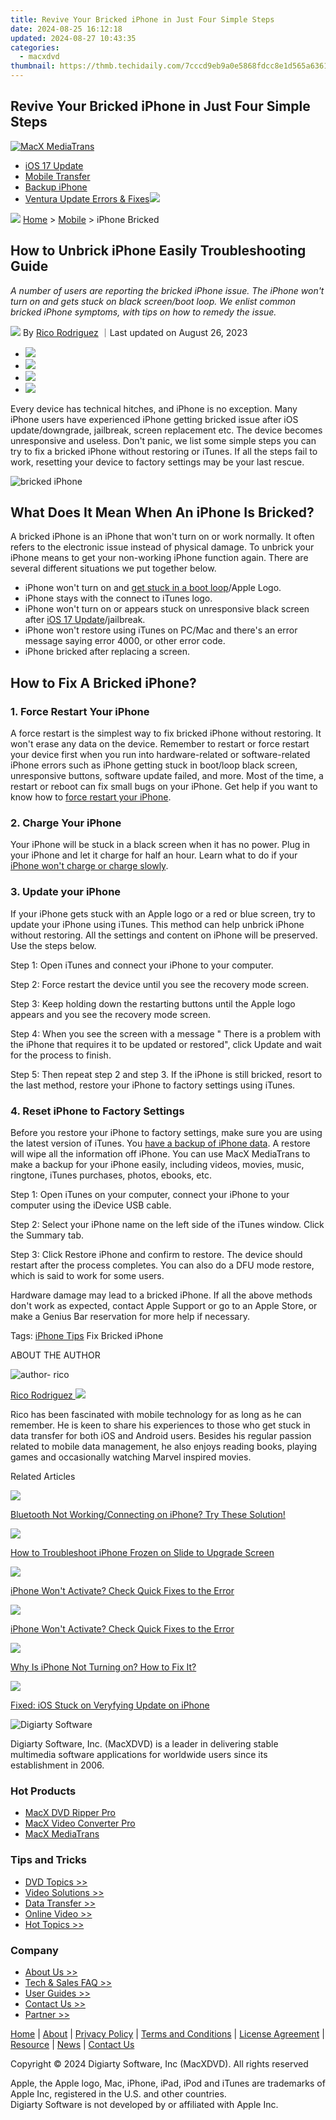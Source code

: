 ```yaml
---
title: Revive Your Bricked iPhone in Just Four Simple Steps
date: 2024-08-25 16:12:18
updated: 2024-08-27 10:43:35
categories:
  - macxdvd
thumbnail: https://thmb.techidaily.com/7cccd9eb9a0e5868fdcc8e1d565a6361afbd695166e4fbcce6c8036521a9edd3.jpg
---
```


## Revive Your Bricked iPhone in Just Four Simple Steps

[![MacX MediaTrans](https://www.macxdvd.com/mobile/../image-style/new-seo/icon10.png)](https://tools.techidaily.com/macxdvd/products/)

* [iOS 17 Update](https://tools.techidaily.com/macxdvd/products/)
* [Mobile Transfer](https://tools.techidaily.com/macxdvd/products/)
* [Backup iPhone](https://tools.techidaily.com/macxdvd/products/)
* [Ventura Update Errors & Fixes](https://tools.techidaily.com/macxdvd/products/)![](https://www.macxdvd.com/mobile/article-image/hot.gif)



![](https://www.macxdvd.com/mobile/../image-style/new-seo/icon7.png) [Home](https://tools.techidaily.com/macxdvd/products/) \> [Mobile](https://tools.techidaily.com/macxdvd/products/) \> iPhone Bricked

## How to Unbrick iPhone Easily  Troubleshooting Guide



_A number of users are reporting the bricked iPhone issue. The iPhone won't turn on and gets stuck on black screen/boot loop. We enlist common bricked iPhone symptoms, with tips on how to remedy the issue._

![](https://www.macxdvd.com/mobile/../image-style/new-seo/icon6.png) By [Rico Rodriguez](https://www.linkedin.com/in/rico-rodriguez-06815a104/) ｜Last updated on August 26, 2023

* [![](https://www.macxdvd.com/mobile/../image-style/new-seo/share-fa.jpg)](https://www.facebook.com/sharer/sharer.php?u=https://www.macxdvd.com/mobile/how-to-fix-bricked-iphone.htm)
* [![](https://www.macxdvd.com/mobile/../image-style/new-seo/share-tw.jpg)](https://twitter.com/intent/tweet?url=https://www.macxdvd.com/mobile/how-to-fix-bricked-iphone.htm)
* [![](https://www.macxdvd.com/mobile/../image-style/new-seo/share-email.jpg)](https://www.macxdvd.com/mobile/mailto:info@example.com?&subject=&body=https://www.macxdvd.com/mobile/how-to-fix-bricked-iphone.htm)
* [![](https://www.macxdvd.com/mobile/../image-style/new-seo/share-in.jpg)](https://www.linkedin.com/shareArticle?mini=true&url=https://www.macxdvd.com/mobile/how-to-fix-bricked-iphone.htm&title=&summary=https://www.macxdvd.com/mobile/how-to-fix-bricked-iphone.htm&source=)

Every device has technical hitches, and iPhone is no exception. Many iPhone users have experienced iPhone getting bricked issue after iOS update/downgrade, jailbreak, screen replacement etc. The device becomes unresponsive and useless. Don't panic, we list some simple steps you can try to fix a bricked iPhone without restoring or iTunes. If all the steps fail to work, resetting your device to factory settings may be your last rescue.

![bricked iPhone](https://www.macxdvd.com/mobile/article-image/bricked-iphone.jpg) 

## What Does It Mean When An iPhone Is Bricked?

A bricked iPhone is an iPhone that won't turn on or work normally. It often refers to the electronic issue instead of physical damage. To unbrick your iPhone means to get your non-working iPhone function again. There are several different situations we put together below. 

* iPhone won't turn on and [get stuck in a boot loop](https://tools.techidaily.com/macxdvd/products/)/Apple Logo.
* iPhone stays with the connect to iTunes logo.
* iPhone won't turn on or appears stuck on unresponsive black screen after [iOS 17 Update](https://tools.techidaily.com/macxdvd/products/)/jailbreak.
* iPhone won't restore using iTunes on PC/Mac and there's an error message saying error 4000, or other error code.
* iPhone bricked after replacing a screen.

## How to Fix A Bricked iPhone?

### 1\. Force Restart Your iPhone

A force restart is the simplest way to fix bricked iPhone without restoring. It won't erase any data on the device. Remember to restart or force restart your device first when you run into hardware-related or software-related iPhone errors such as iPhone getting stuck in boot/loop black screen, unresponsive buttons, software update failed, and more. Most of the time, a restart or reboot can fix small bugs on your iPhone. Get help if you want to know how to [force restart your iPhone](https://support.apple.com/en-us/HT208078). 

### 2\. Charge Your iPhone

Your iPhone will be stuck in a black screen when it has no power. Plug in your iPhone and let it charge for half an hour. Learn what to do if your [iPhone won't charge or charge slowly](https://tools.techidaily.com/macxdvd/products/). 

### 3\. Update your iPhone

If your iPhone gets stuck with an Apple logo or a red or blue screen, try to update your iPhone using iTunes. This method can help unbrick iPhone without restoring. All the settings and content on iPhone will be preserved. Use the steps below.

Step 1: Open iTunes and connect your iPhone to your computer.

Step 2: Force restart the device until you see the recovery mode screen.

Step 3: Keep holding down the restarting buttons until the Apple logo appears and you see the recovery mode screen.

Step 4: When you see the screen with a message " There is a problem with the iPhone that requires it to be updated or restored", click Update and wait for the process to finish.

Step 5: Then repeat step 2 and step 3\. If the iPhone is still bricked, resort to the last method, restore your iPhone to factory settings using iTunes. 

### 4\. Reset iPhone to Factory Settings

Before you restore your iPhone to factory settings, make sure you are using the latest version of iTunes. You [have a backup of iPhone data](https://tools.techidaily.com/macxdvd/products/). A restore will wipe all the information off iPhone. You can use MacX MediaTrans to make a backup for your iPhone easily, including videos, movies, music, ringtone, iTunes purchases, photos, ebooks, etc. 

Step 1: Open iTunes on your computer, connect your iPhone to your computer using the iDevice USB cable.

Step 2: Select your iPhone name on the left side of the iTunes window. Click the Summary tab.

Step 3: Click Restore iPhone and confirm to restore. The device should restart after the process completes. You can also do a DFU mode restore, which is said to work for some users.

Hardware damage may lead to a bricked iPhone. If all the above methods don't work as expected, contact Apple Support or go to an Apple Store, or make a Genius Bar reservation for more help if necessary. 

 Tags: [iPhone Tips](https://tools.techidaily.com/macxdvd/products/) Fix Bricked iPhone

ABOUT THE AUTHOR

![author- rico](https://www.macxdvd.com/mobile/../image-style/new-seo/rico.png) 

[Rico Rodriguez ![](https://www.macxdvd.com/mobile/../image-style/new-seo/share-in1.jpg)](https://www.linkedin.com/in/rico-rodriguez-06815a104/) 

Rico has been fascinated with mobile technology for as long as he can remember. He is keen to share his experiences to those who get stuck in data transfer for both iOS and Android users. Besides his regular passion related to mobile data management, he also enjoys reading books, playing games and occasionally watching Marvel inspired movies.



Related Articles

![](https://www.macxdvd.com/mobile/../image-style/new-seo/pic7.jpg)

[Bluetooth Not Working/Connecting on iPhone? Try These Solution!](https://tools.techidaily.com/macxdvd/products/) 

![](https://www.macxdvd.com/mobile/../image-style/new-seo/pic6.jpg)

[How to Troubleshoot iPhone Frozen on Slide to Upgrade Screen](https://tools.techidaily.com/macxdvd/products/) 

![](https://www.macxdvd.com/mobile/../image-style/new-seo/pic5.jpg)

[iPhone Won't Activate? Check Quick Fixes to the Error](https://tools.techidaily.com/macxdvd/products/) 

![](https://www.macxdvd.com/mobile/../image-style/new-seo/pic4.jpg)

[iPhone Won't Activate? Check Quick Fixes to the Error](https://tools.techidaily.com/macxdvd/products/) 

![](https://www.macxdvd.com/mobile/../image-style/new-seo/pic3.jpg)

[Why Is iPhone Not Turning on? How to Fix It?](https://tools.techidaily.com/macxdvd/products/) 

![](https://www.macxdvd.com/mobile/../image-style/new-seo/pic2.jpg)

[Fixed: iOS Stuck on Veryfying Update on iPhone](https://tools.techidaily.com/macxdvd/products/) 



![Digiarty Software](https://www.macxdvd.com/mobile/../icon/logo.png) 

Digiarty Software, Inc. (MacXDVD) is a leader in delivering stable multimedia software applications for worldwide users since its establishment in 2006.

### Hot Products

* [MacX DVD Ripper Pro](https://tools.techidaily.com/macxdvd/products/)
* [MacX Video Converter Pro](https://tools.techidaily.com/macxdvd/products/)
* [MacX MediaTrans](https://tools.techidaily.com/macxdvd/products/)

### Tips and Tricks

* [DVD Topics >>](https://tools.techidaily.com/macxdvd/products/)
* [Video Solutions >>](https://tools.techidaily.com/macxdvd/products/)
* [Data Transfer >>](https://tools.techidaily.com/macxdvd/products/)
* [Online Video >>](https://tools.techidaily.com/macxdvd/products/)
* [Hot Topics >>](https://tools.techidaily.com/macxdvd/products/)

### Company

* [About Us >>](https://tools.techidaily.com/macxdvd/products/)
* [Tech & Sales FAQ >>](https://tools.techidaily.com/macxdvd/products/)
* [User Guides >>](https://tools.techidaily.com/macxdvd/products/)
* [Contact Us >>](https://tools.techidaily.com/macxdvd/products/)
* [Partner >>](https://tools.techidaily.com/macxdvd/products/)



[Home](https://tools.techidaily.com/macxdvd/products/) | [About](https://tools.techidaily.com/macxdvd/products/) | [Privacy Policy](https://tools.techidaily.com/macxdvd/products/) | [Terms and Conditions](https://tools.techidaily.com/macxdvd/products/) | [License Agreement](https://tools.techidaily.com/macxdvd/products/) | [Resource](https://tools.techidaily.com/macxdvd/products/) | [News](https://tools.techidaily.com/macxdvd/products/) | [Contact Us](https://tools.techidaily.com/macxdvd/products/)

Copyright © 2024 Digiarty Software, Inc (MacXDVD). All rights reserved

Apple, the Apple logo, Mac, iPhone, iPad, iPod and iTunes are trademarks of Apple Inc, registered in the U.S. and other countries.  
Digiarty Software is not developed by or affiliated with Apple Inc.

<ins class="adsbygoogle"
     style="display:block"
     data-ad-format="autorelaxed"
     data-ad-client="ca-pub-7571918770474297"
     data-ad-slot="1223367746"></ins>



<ins class="adsbygoogle"
     style="display:block"
     data-ad-client="ca-pub-7571918770474297"
     data-ad-slot="8358498916"
     data-ad-format="auto"
     data-full-width-responsive="true"></ins>

